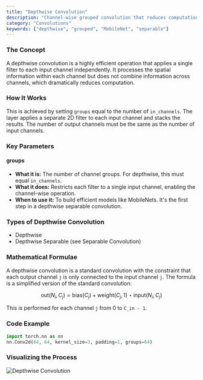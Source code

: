 ```yaml
---
title: "Depthwise Convolution"
description: "Channel-wise grouped convolution that reduces computation."
category: "Convolutions"
keywords: ["depthwise", "grouped", "MobileNet", "separable"]
---
```


### The Concept

A depthwise convolution is a highly efficient operation that applies a single filter to each input channel independently. It processes the spatial information within each channel but does not combine information across channels, which dramatically reduces computation.

### How It Works

This is achieved by setting `groups` equal to the number of `in_channels`. The layer applies a separate 2D filter to each input channel and stacks the results. The number of output channels must be the same as the number of input channels.

### Key Parameters

#### groups
- **What it is:** The number of channel groups. For depthwise, this must equal `in_channels`.
- **What it does:** Restricts each filter to a single input channel, enabling the channel-wise operation.
- **When to use it:** To build efficient models like MobileNets. It's the first step in a depthwise separable convolution.

### Types of Depthwise Convolution

- Depthwise
- Depthwise Separable (see Separable Convolution)

### Mathematical Formulae

A depthwise convolution is a standard convolution with the constraint that each output channel `j` is only connected to the input channel `j`. The formula is a simplified version of the standard convolution:

$$
\text{out}(N_i, C_j) = \text{bias}(C_j) + \text{weight}(C_j, 1) \star \text{input}(N_i, C_j)
$$

This is performed for each channel `j` from 0 to `C_in - 1`.

### Code Example

```python
import torch.nn as nn
nn.Conv2d(64, 64, kernel_size=3, padding=1, groups=64)
```

### Visualizing the Process

<img src="/dl/assets/depthwise-convolution.svg" alt="Depthwise Convolution" class="w-full h-auto mx-auto bg-muted/30 rounded-md p-4" />
